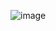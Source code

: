 ![image](https://github.com/mathfern/SAE-Carotte/assets/134608345/b7286086-228a-43a5-8e64-180f0c7911ec)

